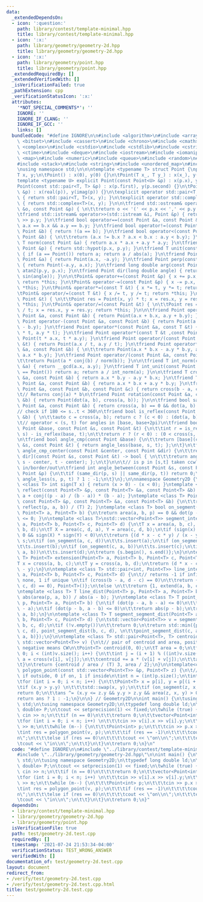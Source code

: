 ```yaml
---
data:
  _extendedDependsOn:
  - icon: ':question:'
    path: library/contest/template-minimal.hpp
    title: library/contest/template-minimal.hpp
  - icon: ':x:'
    path: library/geometry/geometry-2d.hpp
    title: library/geometry/geometry-2d.hpp
  - icon: ':x:'
    path: library/geometry/point.hpp
    title: library/geometry/point.hpp
  _extendedRequiredBy: []
  _extendedVerifiedWith: []
  _isVerificationFailed: true
  _pathExtension: cpp
  _verificationStatusIcon: ':x:'
  attributes:
    '*NOT_SPECIAL_COMMENTS*': ''
    IGNORE: ''
    IGNORE_IF_CLANG: ''
    IGNORE_IF_GCC: ''
    links: []
  bundledCode: "#define IGNORE\n\n#include <algorithm>\n#include <array>\n#include\
    \ <bitset>\n#include <cassert>\n#include <chrono>\n#include <cmath>\n#include\
    \ <complex>\n#include <cstdio>\n#include <cstdlib>\n#include <cstring>\n#include\
    \ <ctime>\n#include <deque>\n#include <iostream>\n#include <iomanip>\n#include\
    \ <map>\n#include <numeric>\n#include <queue>\n#include <random>\n#include <set>\n\
    #include <stack>\n#include <string>\n#include <unordered_map>\n#include <vector>\n\
    \nusing namespace std;\n\n\ntemplate <typename T> struct Point {\npublic:\n\t\
    T x, y;\n\tPoint() : x(0), y(0) {}\n\tPoint(T x_, T y_) : x(x_), y(y_) {}\n\t\
    template <typename U> explicit Point(const Point<U> &p) : x(p.x), y(p.y) {}\n\t\
    Point(const std::pair<T, T> &p) : x(p.first), y(p.second) {}\n\tPoint(const std::complex<T>\
    \ &p) : x(real(p)), y(imag(p)) {}\n\texplicit operator std::pair<T, T>() const\
    \ { return std::pair<T, T>(x, y); }\n\texplicit operator std::complex<T>() const\
    \ { return std::complex<T>(x, y); }\n\n\tfriend std::ostream& operator<<(std::ostream\
    \ &o, const Point &p) { \n\t\treturn o << '(' << p.x << ',' << p.y << ')'; }\n\
    \tfriend std::istream& operator>>(std::istream &i, Point &p) { return i >> p.x\
    \ >> p.y; }\n\tfriend bool operator==(const Point &a, const Point &b) { return\
    \ a.x == b.x && a.y == b.y; }\n\tfriend bool operator!=(const Point &a, const\
    \ Point &b) { return !(a == b); }\n\tfriend bool operator<(const Point &a, const\
    \ Point &b) { \n\t\treturn (a.x != b.x ? a.x < b.x : a.y < b.y); }\n\n\tfriend\
    \ T norm(const Point &a) { return a.x * a.x + a.y * a.y; }\n\tfriend T abs(const\
    \ Point &p) { return std::hypot(p.x, p.y); }\n\tfriend T unit(const Point &a)\
    \ { if (a == Point()) return a; return a / abs(a); }\n\tfriend Point conj(const\
    \ Point &a) { return Point(a.x, -a.y); }\n\tfriend Point perp(const Point &a)\
    \ { return Point(-a.y, a.x); }\n\tfriend long double arg(const Point &p) { return\
    \ atan2(p.y, p.x); }\n\tfriend Point dir(long double angle) { return Point(cos(angle),\
    \ sin(angle)); }\n\n\tPoint& operator+=(const Point &p) { x += p.x, y += p.y;\
    \ return *this; }\n\tPoint& operator-=(const Point &p) { x -= p.x, y -= p.y; return\
    \ *this; }\n\tPoint& operator*=(const T &t) { x *= t, y *= t; return *this; }\n\
    \tPoint& operator/=(const T &t) { x /= t, y /= t; return *this; }\n\tPoint& operator*=(const\
    \ Point &t) { \n\t\tPoint res = Point(x, y) * t; x = res.x, y = res.y; return\
    \ *this; }\n\tPoint& operator/=(const Point &t) { \n\t\tPoint res = Point(x, y)\
    \ / t; x = res.x, y = res.y; return *this; }\n\n\tfriend Point operator+(const\
    \ Point &a, const Point &b) { return Point(a.x + b.x, a.y + b.y); }\n\tfriend\
    \ Point operator-(const Point &a, const Point &b) { return Point(a.x - b.x, a.y\
    \ - b.y); }\n\tfriend Point operator*(const Point &a, const T &t) { return Point(a.x\
    \ * t, a.y * t); }\n\tfriend Point operator*(const T &t ,const Point &a) { return\
    \ Point(t * a.x, t * a.y); }\n\tfriend Point operator/(const Point &a, const T\
    \ &t) { return Point(a.x / t, a.y / t); }\n\tfriend Point operator*(const Point\
    \ &a, const Point &b) { \n\t\treturn Point(a.x * b.x - a.y * b.y, a.y * b.x +\
    \ a.x * b.y); }\n\tfriend Point operator/(const Point &a, const Point &b) { \n\
    \t\treturn Point(a * conj(b) / norm(b)); }\n\n\tfriend T int_norm(const Point\
    \ &a) { return __gcd(a.x, a.y); }\n\tfriend T int_unit(const Point &a) { if (a\
    \ == Point()) return a; return a / int_norm(a); }\n\n\tfriend T cross(const Point\
    \ &a, const Point &b) { return a.x * b.y - a.y * b.x; }\n\tfriend T dot(const\
    \ Point &a, const Point &b) { return a.x * b.x + a.y * b.y; }\n\tfriend T area(const\
    \ Point &a, const Point &b, const Point &c) { return cross(b - a, c - a); }\n\n\
    \t// Returns conj(a) * b\n\tfriend Point rotation(const Point &a, const Point\
    \ &b) { return Point(dot(a, b), cross(a, b)); }\n\n\tfriend bool same_dir(const\
    \ Point &a, const Point &b) { return cross(a, b) == 0 && dot(a, b) > 0; }\n\n\t\
    // check if 180 <= s..t < 360\n\tfriend bool is_reflex(const Point &a, const Point\
    \ &b) { \n\t\tauto c = cross(a, b); return c ? (c < 0) : (dot(a, b) < 0); }\n\n\
    \t// operator < (s, t) for angles in [base, base+2pi)\n\tfriend bool angle_less(const\
    \ Point &base, const Point &s, const Point &t) {\n\t\tint r = is_reflex(base,\
    \ s) - is_reflex(base, t);\n\t\treturn r ? (r < 0) : (0 < cross(s, t));\n\t}\n\
    \n\tfriend bool angle_cmp(const Point &base) {\n\t\treturn [base](const Point\
    \ &s, const Point &t) { return angle_less(base, s, t); };\n\t}\n\tfriend bool\
    \ angle_cmp_center(const Point &center, const Point &dir) {\n\t\treturn [center,\
    \ dir](const Point &s, const Point &t) -> bool { \n\t\t\treturn angle_less(dir,\
    \ s - center, t - center); };\n\t}\n\n\t// is p in [s,t] taken ccw? 1/0/-1 for\
    \ in/border/out\n\tfriend int angle_between(const Point &s, const Point &t, const\
    \ Point &p) {\n\t\tif (same_dir(p, s) || same_dir(p, t)) return 0;\n\t\treturn\
    \ angle_less(s, p, t) ? 1 : -1;\n\t}\n};\n\nnamespace Geometry2D {\n\ntemplate\
    \ <class T> int sign(T x) { return (x > 0) - (x < 0); }\ntemplate <class T> Point<T>\
    \ reflect(const Point<T> &p, const Point<T> &a, const Point<T> &b) {\n\t\treturn\
    \ a + conj((p - a) / (b - a)) * (b - a); }\ntemplate <class T> Point<T> foot(\
    \ const Point<T> &p, const Point<T> &a, const Point<T> &b) {\n\t\treturn (p +\
    \ reflect(p, a, b)) / (T) 2; }\ntemplate <class T> bool on_segment(Point<T> p,\
    \ Point<T> a, Point<T> b) {\n\treturn area(a, b, p) == 0 && dot(p - a, p - b)\
    \ <= 0; }\n\ntemplate <class T>\nstd::vector<Point<T>> segment_intersect(Point<T>\
    \ a, Point<T> b, Point<T> c, Point<T> d) {\n\tT x = area(a, b, c), y = area(a,\
    \ b, d);\n\tT X = area(c, d, a), Y = area(c, d, b);\n\tif (sign(x) * sign(y) <\
    \ 0 && sign(X) * sign(Y) < 0)\n\t\treturn {(d * x - c * y) / (x - y)};\n\tstd::set<Point<T>>\
    \ s;\n\tif (on_segment(a, c, d))\n\t\ts.insert(a);\n\tif (on_segment(b, c, d))\n\
    \t\ts.insert(b);\n\tif (on_segment(c, a, b))\n\t\ts.insert(c);\n\tif (on_segment(d,\
    \ a, b))\n\t\ts.insert(d);\n\treturn {s.begin(), s.end()};\n}\n\ntemplate <class\
    \ T> Point<T> extension(Point<T> a, Point<T> b, Point<T> c, Point<T> d) {\n\t\
    T x = cross(a, b, c);\n\tT y = cross(a, b, d);\n\treturn (d * x - c * y) / (x\
    \ - y);\n}\n\ntemplate <class T> std::pair<int, Point<T>> line_intersect(Point<T>\
    \ a, Point<T> b, Point<T> c, Point<T> d) {\n\t// returns -1 if infinitely, 0 if\
    \ none, 1 if unique \n\tif (cross(b - a, d - c) == 0)\n\t\treturn {-(cross(a,\
    \ c, d) == 0), Point<T>()};\n\telse \n\t\treturn {1, extend(a, b, c, d)};\n}\n\
    \ntemplate <class T> T line_dist(Point<T> p, Point<T> a, Point<T> b) {\n\treturn\
    \ abs(area(p, a, b)) / abs(a - b); }\n\ntemplate <class T> T point_segment_dist(Point<T>\
    \ p, Point<T> a, Point<T> b) {\n\tif (dot(p - a, b - a) <= 0)\n\t\treturn abs(p\
    \ - a);\n\tif (dot(p - b, a - b) <= 0)\n\t\treturn abs(p - b);\n\treturn line_dist(p,\
    \ a, b);\n}\n\ntemplate <class T> T segment_segment_dist(Point<T> a, Point<T>\
    \ b, Point<T> c, Point<T> d) {\n\tstd::vector<Point<T>> v = segment_intersect(a,\
    \ b, c, d);\n\tif (!v.empty())\n\t\treturn 0;\n\treturn std::min({point_segment_dist(a,\
    \ c, d), point_segment_dist(b, c, d), \n\t\tpoint_segment_dist(c, a, b), point_segment_dist(d,\
    \ a, b)});\n}\n\ntemplate <class T> std::pair<Point<T>, T> centroid_area(const\
    \ std::vector<Point<T>> v) {\n\t// pair of centroid and area, positive means CCW,\
    \ negative means CW\n\tPoint<T> centroid(0, 0);\n\tT area = 0;\n\tfor (int i =\
    \ 0; i < (int)v.size(); i++) {\n\t\tint j = (i + 1) % ((int)v.size());\n\t\tT\
    \ a = cross(v[i], v[j]);\n\t\tcentroid += a * (v[i] + v[j]);\n\t\tarea += a;\n\
    \t}\n\treturn {centroid / area / (T) 3, area / 2};\n}\n\ntemplate<class T> int\
    \ polygon_point(const std::vector<Point<T>> &p, Point<T> z) {\n\t// returns -1\
    \ if outside, 0 if on, 1 if inside\n\tint n = (int)p.size();\n\tint ans = 0;\n\
    \tfor (int i = 0; i < n; i++) {\n\t\tPoint<T> x = p[i], y = p[(i + 1) % n];\n\t\
    \tif (x.y > y.y) \n\t\t\tstd::swap(x, y);\n\t\tif (on_segment(z, x, y))\n\t\t\t\
    return 0;\n\t\tans ^= (x.y <= z.y && y.y > z.y && area(z, x, y) > 0);\n\t}\n\t\
    return ans ? 1 : -1;\n}\n\n} // Geometry2D\n\nint main() {\n\tusing namespace\
    \ std;\n\tusing namespace Geometry2D;\n\ttypedef long double ld;\n\ttypedef Point<long\
    \ double> P;\n\tcout << setprecision(1) << fixed;\n\twhile (true) {\n\t\tint n;\
    \ cin >> n;\n\t\tif (n == 0)\n\t\t\treturn 0;\n\t\tvector<Point<int>> v(n);\n\t\
    \tfor (int i = 0; i < n; i++) \n\t\t\tcin >> v[i].x >> v[i].y;\n\t\tint m; cin\
    \ >> m;\n\t\twhile (m--) {\n\t\t\tPoint<int> p;\n\t\t\tcin >> p.x >> p.y;\n\t\t\
    \tint res = polygon_point(v, p);\n\t\t\tif (res == -1)\n\t\t\t\tcout << \"out\\\
    n\";\n\t\t\telse if (res == 0)\n\t\t\t\tcout << \"on\\n\";\n\t\t\telse \n\t\t\t\
    \tcout << \"in\\n\";\n\t\t}\n\t}\n\treturn 0;\n}\n"
  code: "#define IGNORE\n\n#include \"../library/contest/template-minimal.hpp\"\n\
    #include \"../library/geometry/geometry-2d.hpp\"\n\nint main() {\n\tusing namespace\
    \ std;\n\tusing namespace Geometry2D;\n\ttypedef long double ld;\n\ttypedef Point<long\
    \ double> P;\n\tcout << setprecision(1) << fixed;\n\twhile (true) {\n\t\tint n;\
    \ cin >> n;\n\t\tif (n == 0)\n\t\t\treturn 0;\n\t\tvector<Point<int>> v(n);\n\t\
    \tfor (int i = 0; i < n; i++) \n\t\t\tcin >> v[i].x >> v[i].y;\n\t\tint m; cin\
    \ >> m;\n\t\twhile (m--) {\n\t\t\tPoint<int> p;\n\t\t\tcin >> p.x >> p.y;\n\t\t\
    \tint res = polygon_point(v, p);\n\t\t\tif (res == -1)\n\t\t\t\tcout << \"out\\\
    n\";\n\t\t\telse if (res == 0)\n\t\t\t\tcout << \"on\\n\";\n\t\t\telse \n\t\t\t\
    \tcout << \"in\\n\";\n\t\t}\n\t}\n\treturn 0;\n}"
  dependsOn:
  - library/contest/template-minimal.hpp
  - library/geometry/geometry-2d.hpp
  - library/geometry/point.hpp
  isVerificationFile: true
  path: test/geometry-2d.test.cpp
  requiredBy: []
  timestamp: '2021-07-24 21:53:34-04:00'
  verificationStatus: TEST_WRONG_ANSWER
  verifiedWith: []
documentation_of: test/geometry-2d.test.cpp
layout: document
redirect_from:
- /verify/test/geometry-2d.test.cpp
- /verify/test/geometry-2d.test.cpp.html
title: test/geometry-2d.test.cpp
---
```

